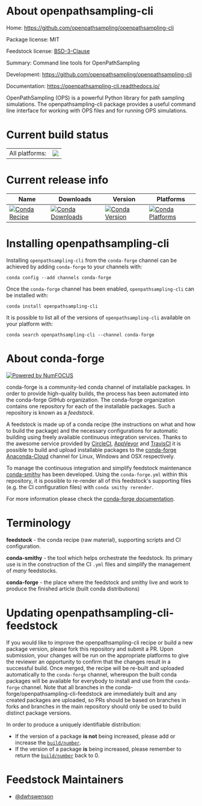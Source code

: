 About openpathsampling-cli
==========================

Home: https://github.com/openpathsampling/openpathsampling-cli

Package license: MIT

Feedstock license: [BSD-3-Clause](https://github.com/conda-forge/openpathsampling-cli-feedstock/blob/master/LICENSE.txt)

Summary: Command line tools for OpenPathSampling

Development: https://github.com/openpathsampling/openpathsampling-cli

Documentation: https://openpathsampling-cli.readthedocs.io/

OpenPathSampling (OPS) is a powerful Python library for path sampling
simulations. The openpathsampling-cli package provides a useful
command line interface for working with OPS files and for running OPS
simulations.


Current build status
====================


<table><tr><td>All platforms:</td>
    <td>
      <a href="https://dev.azure.com/conda-forge/feedstock-builds/_build/latest?definitionId=9074&branchName=master">
        <img src="https://dev.azure.com/conda-forge/feedstock-builds/_apis/build/status/openpathsampling-cli-feedstock?branchName=master">
      </a>
    </td>
  </tr>
</table>

Current release info
====================

| Name | Downloads | Version | Platforms |
| --- | --- | --- | --- |
| [![Conda Recipe](https://img.shields.io/badge/recipe-openpathsampling--cli-green.svg)](https://anaconda.org/conda-forge/openpathsampling-cli) | [![Conda Downloads](https://img.shields.io/conda/dn/conda-forge/openpathsampling-cli.svg)](https://anaconda.org/conda-forge/openpathsampling-cli) | [![Conda Version](https://img.shields.io/conda/vn/conda-forge/openpathsampling-cli.svg)](https://anaconda.org/conda-forge/openpathsampling-cli) | [![Conda Platforms](https://img.shields.io/conda/pn/conda-forge/openpathsampling-cli.svg)](https://anaconda.org/conda-forge/openpathsampling-cli) |

Installing openpathsampling-cli
===============================

Installing `openpathsampling-cli` from the `conda-forge` channel can be achieved by adding `conda-forge` to your channels with:

```
conda config --add channels conda-forge
```

Once the `conda-forge` channel has been enabled, `openpathsampling-cli` can be installed with:

```
conda install openpathsampling-cli
```

It is possible to list all of the versions of `openpathsampling-cli` available on your platform with:

```
conda search openpathsampling-cli --channel conda-forge
```


About conda-forge
=================

[![Powered by NumFOCUS](https://img.shields.io/badge/powered%20by-NumFOCUS-orange.svg?style=flat&colorA=E1523D&colorB=007D8A)](http://numfocus.org)

conda-forge is a community-led conda channel of installable packages.
In order to provide high-quality builds, the process has been automated into the
conda-forge GitHub organization. The conda-forge organization contains one repository
for each of the installable packages. Such a repository is known as a *feedstock*.

A feedstock is made up of a conda recipe (the instructions on what and how to build
the package) and the necessary configurations for automatic building using freely
available continuous integration services. Thanks to the awesome service provided by
[CircleCI](https://circleci.com/), [AppVeyor](https://www.appveyor.com/)
and [TravisCI](https://travis-ci.com/) it is possible to build and upload installable
packages to the [conda-forge](https://anaconda.org/conda-forge)
[Anaconda-Cloud](https://anaconda.org/) channel for Linux, Windows and OSX respectively.

To manage the continuous integration and simplify feedstock maintenance
[conda-smithy](https://github.com/conda-forge/conda-smithy) has been developed.
Using the ``conda-forge.yml`` within this repository, it is possible to re-render all of
this feedstock's supporting files (e.g. the CI configuration files) with ``conda smithy rerender``.

For more information please check the [conda-forge documentation](https://conda-forge.org/docs/).

Terminology
===========

**feedstock** - the conda recipe (raw material), supporting scripts and CI configuration.

**conda-smithy** - the tool which helps orchestrate the feedstock.
                   Its primary use is in the construction of the CI ``.yml`` files
                   and simplify the management of *many* feedstocks.

**conda-forge** - the place where the feedstock and smithy live and work to
                  produce the finished article (built conda distributions)


Updating openpathsampling-cli-feedstock
=======================================

If you would like to improve the openpathsampling-cli recipe or build a new
package version, please fork this repository and submit a PR. Upon submission,
your changes will be run on the appropriate platforms to give the reviewer an
opportunity to confirm that the changes result in a successful build. Once
merged, the recipe will be re-built and uploaded automatically to the
`conda-forge` channel, whereupon the built conda packages will be available for
everybody to install and use from the `conda-forge` channel.
Note that all branches in the conda-forge/openpathsampling-cli-feedstock are
immediately built and any created packages are uploaded, so PRs should be based
on branches in forks and branches in the main repository should only be used to
build distinct package versions.

In order to produce a uniquely identifiable distribution:
 * If the version of a package **is not** being increased, please add or increase
   the [``build/number``](https://conda.io/docs/user-guide/tasks/build-packages/define-metadata.html#build-number-and-string).
 * If the version of a package **is** being increased, please remember to return
   the [``build/number``](https://conda.io/docs/user-guide/tasks/build-packages/define-metadata.html#build-number-and-string)
   back to 0.

Feedstock Maintainers
=====================

* [@dwhswenson](https://github.com/dwhswenson/)

